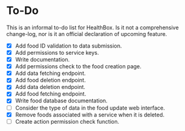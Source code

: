 # To-Do

This is an informal to-do list for HealthBox. Is it not a comprehensive change-log, nor is it an official declaration of upcoming feature.

- [X] Add food ID validation to data submission.
- [X] Add permissions to service keys.
- [X] Write documentation.
- [X] Add permissions check to the food creation page.
- [X] Add data fetching endpoint.
- [X] Add food deletion endpoint.
- [X] Add data deletion endpoint.
- [X] Add food fetching endpoint.
- [X] Write food database documentation.
- [ ] Consider the type of data in the food update web interface.
- [X] Remove foods associated with a service when it is deleted.
- [ ] Create action permission check function.
